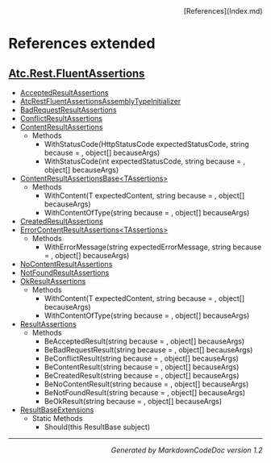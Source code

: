 <div style='text-align: right'>
[References](Index.md)
</div>

# References extended

## [Atc.Rest.FluentAssertions](Atc.Rest.FluentAssertions.md)

- [AcceptedResultAssertions](Atc.Rest.FluentAssertions.md#acceptedresultassertions)
- [AtcRestFluentAssertionsAssemblyTypeInitializer](Atc.Rest.FluentAssertions.md#atcrestfluentassertionsassemblytypeinitializer)
- [BadRequestResultAssertions](Atc.Rest.FluentAssertions.md#badrequestresultassertions)
- [ConflictResultAssertions](Atc.Rest.FluentAssertions.md#conflictresultassertions)
- [ContentResultAssertions](Atc.Rest.FluentAssertions.md#contentresultassertions)
  -  Methods
     - WithStatusCode(HttpStatusCode expectedStatusCode, string because = , object[] becauseArgs)
     - WithStatusCode(int expectedStatusCode, string because = , object[] becauseArgs)
- [ContentResultAssertionsBase&lt;TAssertions&gt;](Atc.Rest.FluentAssertions.md#contentresultassertionsbase&lt;tassertions&gt;)
  -  Methods
     - WithContent(T expectedContent, string because = , object[] becauseArgs)
     - WithContentOfType(string because = , object[] becauseArgs)
- [CreatedResultAssertions](Atc.Rest.FluentAssertions.md#createdresultassertions)
- [ErrorContentResultAssertions&lt;TAssertions&gt;](Atc.Rest.FluentAssertions.md#errorcontentresultassertions&lt;tassertions&gt;)
  -  Methods
     - WithErrorMessage(string expectedErrorMessage, string because = , object[] becauseArgs)
- [NoContentResultAssertions](Atc.Rest.FluentAssertions.md#nocontentresultassertions)
- [NotFoundResultAssertions](Atc.Rest.FluentAssertions.md#notfoundresultassertions)
- [OkResultAssertions](Atc.Rest.FluentAssertions.md#okresultassertions)
  -  Methods
     - WithContent(T expectedContent, string because = , object[] becauseArgs)
     - WithContentOfType(string because = , object[] becauseArgs)
- [ResultAssertions](Atc.Rest.FluentAssertions.md#resultassertions)
  -  Methods
     - BeAcceptedResult(string because = , object[] becauseArgs)
     - BeBadRequestResult(string because = , object[] becauseArgs)
     - BeConflictResult(string because = , object[] becauseArgs)
     - BeContentResult(string because = , object[] becauseArgs)
     - BeCreatedResult(string because = , object[] becauseArgs)
     - BeNoContentResult(string because = , object[] becauseArgs)
     - BeNotFoundResult(string because = , object[] becauseArgs)
     - BeOkResult(string because = , object[] becauseArgs)
- [ResultBaseExtensions](Atc.Rest.FluentAssertions.md#resultbaseextensions)
  -  Static Methods
     - Should(this ResultBase subject)

<hr /><div style='text-align: right'><i>Generated by MarkdownCodeDoc version 1.2</i></div>
